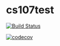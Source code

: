 # cs107test

[![Build Status](https://app.travis-ci.com/RenhaoL/cs107test.svg?branch=main)](https://app.travis-ci.com/RenhaoL/cs107test.svg?branch=main)

[![codecov](https://codecov.io/gh/RenhaoL/cs107test/branch/main/graph/badge.svg)](https://codecov.io/gh/RenhaoL/cs107test)


